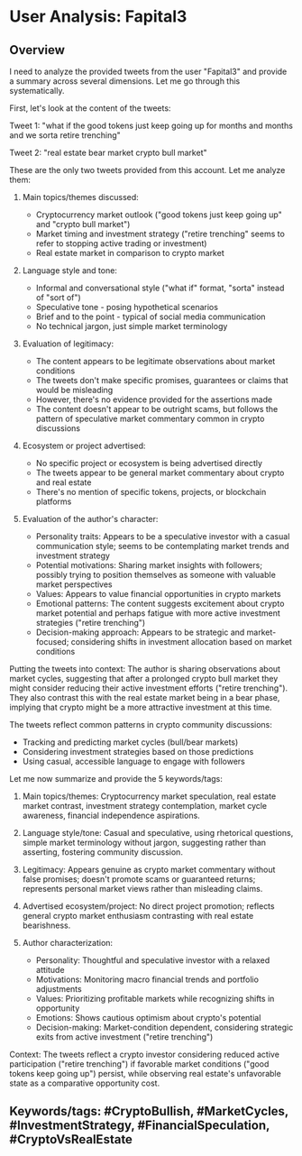 # User Analysis: Fapital3

## Overview

<think>
I need to analyze the provided tweets from the user "Fapital3" and provide a summary across several dimensions. Let me go through this systematically.

First, let's look at the content of the tweets:

Tweet 1:
"what if the good tokens just keep going up for months and months and we sorta retire trenching"

Tweet 2:
"real estate bear market crypto bull market"

These are the only two tweets provided from this account. Let me analyze them:

1. Main topics/themes discussed:
   - Cryptocurrency market outlook ("good tokens just keep going up" and "crypto bull market")
   - Market timing and investment strategy ("retire trenching" seems to refer to stopping active trading or investment)
   - Real estate market in comparison to crypto market

2. Language style and tone:
   - Informal and conversational style ("what if" format, "sorta" instead of "sort of")
   - Speculative tone - posing hypothetical scenarios
   - Brief and to the point - typical of social media communication
   - No technical jargon, just simple market terminology

3. Evaluation of legitimacy:
   - The content appears to be legitimate observations about market conditions
   - The tweets don't make specific promises, guarantees or claims that would be misleading
   - However, there's no evidence provided for the assertions made
   - The content doesn't appear to be outright scams, but follows the pattern of speculative market commentary common in crypto discussions

4. Ecosystem or project advertised:
   - No specific project or ecosystem is being advertised directly
   - The tweets appear to be general market commentary about crypto and real estate
   - There's no mention of specific tokens, projects, or blockchain platforms

5. Evaluation of the author's character:
   - Personality traits: Appears to be a speculative investor with a casual communication style; seems to be contemplating market trends and investment strategy
   - Potential motivations: Sharing market insights with followers; possibly trying to position themselves as someone with valuable market perspectives
   - Values: Appears to value financial opportunities in crypto markets
   - Emotional patterns: The content suggests excitement about crypto market potential and perhaps fatigue with more active investment strategies ("retire trenching")
   - Decision-making approach: Appears to be strategic and market-focused; considering shifts in investment allocation based on market conditions

Putting the tweets into context:
The author is sharing observations about market cycles, suggesting that after a prolonged crypto bull market they might consider reducing their active investment efforts ("retire trenching"). They also contrast this with the real estate market being in a bear phase, implying that crypto might be a more attractive investment at this time.

The tweets reflect common patterns in crypto community discussions:
- Tracking and predicting market cycles (bull/bear markets)
- Considering investment strategies based on those predictions
- Using casual, accessible language to engage with followers

Let me now summarize and provide the 5 keywords/tags:
</think>

1. Main topics/themes: Cryptocurrency market speculation, real estate market contrast, investment strategy contemplation, market cycle awareness, financial independence aspirations.

2. Language style/tonе: Casual and speculative, using rhetorical questions, simple market terminology without jargon, suggesting rather than asserting, fostering community discussion.

3. Legitimacy: Appears genuine as crypto market commentary without false promises; doesn't promote scams or guaranteed returns; represents personal market views rather than misleading claims.

4. Advertised ecosystem/project: No direct project promotion; reflects general crypto market enthusiasm contrasting with real estate bearishness.

5. Author characterization:
   - Personality: Thoughtful and speculative investor with a relaxed attitude
   - Motivations: Monitoring macro financial trends and portfolio adjustments
   - Values: Prioritizing profitable markets while recognizing shifts in opportunity
   - Emotions: Shows cautious optimism about crypto's potential
   - Decision-making: Market-condition dependent, considering strategic exits from active investment ("retire trenching")

Context: The tweets reflect a crypto investor considering reduced active participation ("retire trenching") if favorable market conditions ("good tokens keep going up") persist, while observing real estate's unfavorable state as a comparative opportunity cost.

Keywords/tags: #CryptoBullish, #MarketCycles, #InvestmentStrategy, #FinancialSpeculation, #CryptoVsRealEstate
---
